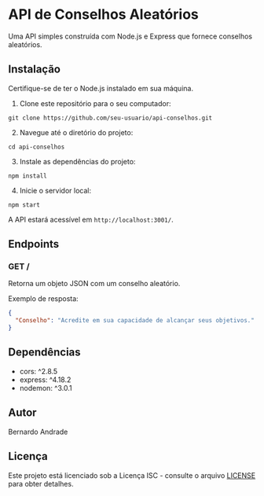 
# API de Conselhos Aleatórios

Uma API simples construída com Node.js e Express que fornece conselhos aleatórios.

## Instalação

Certifique-se de ter o Node.js instalado em sua máquina.

1. Clone este repositório para o seu computador:
```
git clone https://github.com/seu-usuario/api-conselhos.git
```

2. Navegue até o diretório do projeto:
```
cd api-conselhos
```

3. Instale as dependências do projeto:
```
npm install
```

4. Inicie o servidor local:
```
npm start
```

A API estará acessível em `http://localhost:3001/`.

## Endpoints

### GET /

Retorna um objeto JSON com um conselho aleatório.

Exemplo de resposta:
```json
{
  "Conselho": "Acredite em sua capacidade de alcançar seus objetivos."
}
```

## Dependências

- cors: ^2.8.5
- express: ^4.18.2
- nodemon: ^3.0.1

## Autor

Bernardo Andrade

## Licença

Este projeto está licenciado sob a Licença ISC - consulte o arquivo [LICENSE](LICENSE) para obter detalhes.


